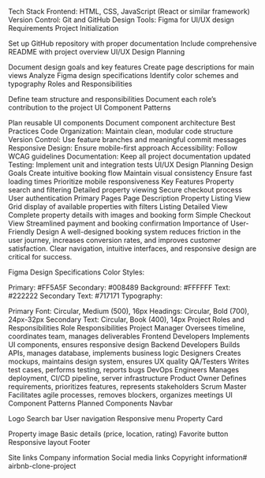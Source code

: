 Tech Stack
Frontend: HTML, CSS, JavaScript (React or similar framework)
Version Control: Git and GitHub
Design Tools: Figma for UI/UX design
Requirements
Project Initialization

Set up GitHub repository with proper documentation
Include comprehensive README with project overview
UI/UX Design Planning

Document design goals and key features
Create page descriptions for main views
Analyze Figma design specifications
Identify color schemes and typography
Roles and Responsibilities

Define team structure and responsibilities
Document each role’s contribution to the project
UI Component Patterns

Plan reusable UI components
Document component architecture
Best Practices
Code Organization: Maintain clean, modular code structure
Version Control: Use feature branches and meaningful commit messages
Responsive Design: Ensure mobile-first approach
Accessibility: Follow WCAG guidelines
Documentation: Keep all project documentation updated
Testing: Implement unit and integration tests
UI/UX Design Planning
Design Goals
Create intuitive booking flow
Maintain visual consistency
Ensure fast loading times
Prioritize mobile responsiveness
Key Features
Property search and filtering
Detailed property viewing
Secure checkout process
User authentication
Primary Pages
Page	Description
Property Listing View	Grid display of available properties with filters
Listing Detailed View	Complete property details with images and booking form
Simple Checkout View	Streamlined payment and booking confirmation
Importance of User-Friendly Design
A well-designed booking system reduces friction in the user journey, increases conversion rates, and improves customer satisfaction. Clear navigation, intuitive interfaces, and responsive design are critical for success.

Figma Design Specifications
Color Styles:

Primary: #FF5A5F
Secondary: #008489
Background: #FFFFFF
Text: #222222
Secondary Text: #717171
Typography:

Primary Font: Circular, Medium (500), 16px
Headings: Circular, Bold (700), 24px-32px
Secondary Text: Circular, Book (400), 14px
Project Roles and Responsibilities
Role	Responsibilities
Project Manager	Oversees timeline, coordinates team, manages deliverables
Frontend Developers	Implements UI components, ensures responsive design
Backend Developers	Builds APIs, manages database, implements business logic
Designers	Creates mockups, maintains design system, ensures UX quality
QA/Testers	Writes test cases, performs testing, reports bugs
DevOps Engineers	Manages deployment, CI/CD pipeline, server infrastructure
Product Owner	Defines requirements, prioritizes features, represents stakeholders
Scrum Master	Facilitates agile processes, removes blockers, organizes meetings
UI Component Patterns
Planned Components
Navbar

Logo
Search bar
User navigation
Responsive menu
Property Card

Property image
Basic details (price, location, rating)
Favorite button
Responsive layout
Footer

Site links
Company information
Social media links
Copyright information# airbnb-clone-project
